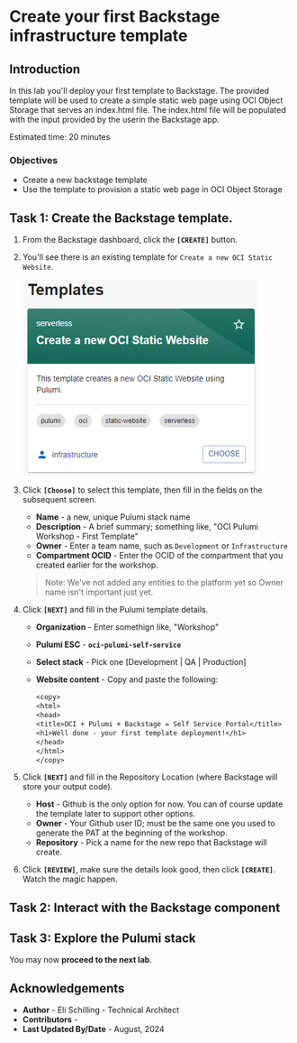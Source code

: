 # Create your first Backstage infrastructure template

## Introduction

In this lab you'll deploy your first template to Backstage. The provided template will be used to create a simple static web page using OCI Object Storage that serves an index.html file. The index.html file will be populated with the input provided by the userin the Backstage app.

Estimated time: 20 minutes

### Objectives

* Create a new backstage template
* Use the template to provision a static web page in OCI Object Storage

## Task 1: Create the Backstage template.

1. From the Backstage dashboard, click the **`[CREATE]`** button.

2. You'll see there is an existing template for `Create a new OCI Static Website`.

    ![View available templates](images/backstage-create-existing-templates.png)

3. Click **`[Choose]`** to select this template, then fill in the fields on the subsequent screen.

    * **Name** - a new, unique Pulumi stack name
    * **Description** - A brief summary; something like, "OCI Pulumi Workshop - First Template"
    * **Owner** - Enter a team name, such as `Development` or `Infrastructure`
    * **Compartment OCID** - Enter the OCID of the compartment that you created earlier for the workshop.

    >Note: We've not added any entities to the platform yet so Owner name isn't important just yet.

4. Click **`[NEXT]`** and fill in the Pulumi template details.

    * **Organization** - Enter somethign like, "Workshop"
    * **Pulumi ESC** - **`oci-pulumi-self-service`**
    * **Select stack** - Pick one [Development | QA | Production]
    * **Website content** - Copy and paste the following: 

        ```
        <copy>
        <html>
        <head>
        <title>OCI + Pulumi + Backstage = Self Service Portal</title>
        <h1>Well done - your first template deployment!</h1>
        </head>
        </html>
        </copy>
        ```

5.  Click **`[NEXT]`** and fill in the Repository Location (where Backstage will store your output code).

    * **Host** - Github is the only option for now. You can of course update the template later to support other options.
    * **Owner** - Your Github user ID; must be the same one you used to generate the PAT at the beginning of the workshop.
    * **Repository** - Pick a name for the new repo that Backstage will create.

6. Click **`[REVIEW]`**, make sure the details look good, then click **`[CREATE]`**. Watch the magic happen.

## Task 2: Interact with the Backstage component


## Task 3: Explore the Pulumi stack



You may now **proceed to the next lab**.

## Acknowledgements

* **Author** - Eli Schilling - Technical Architect
* **Contributors** -
* **Last Updated By/Date** - August, 2024